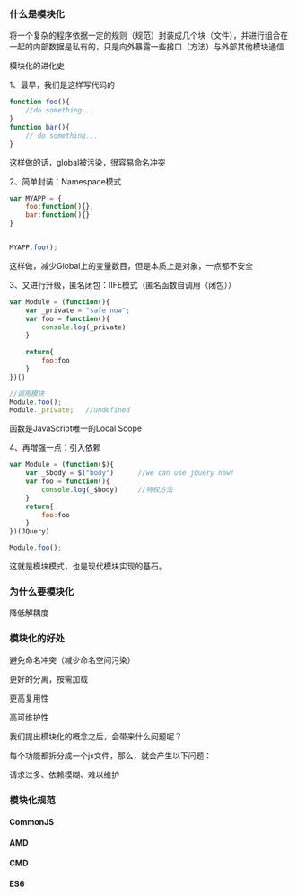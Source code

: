 ### 什么是模块化

将一个复杂的程序依据一定的规则（规范）封装成几个块（文件），并进行组合在一起的内部数据是私有的，只是向外暴露一些接口（方法）与外部其他模块通信



模块化的进化史

1、最早，我们是这样写代码的

```js
function foo(){
	//do something...
}
function bar(){
    // do something...
}
```

这样做的话，global被污染，很容易命名冲突

2、简单封装：Namespace模式

```js
var MYAPP = {
	foo:function(){},
    bar:function(){}
}


MYAPP.foo();
```

这样做，减少Global上的变量数目，但是本质上是对象，一点都不安全

3、又进行升级，匿名闭包：IIFE模式（匿名函数自调用（闭包））

```js
var Module = (function(){
    var _private = "safe now";
    var foo = function(){
        console.log(_private)
    }
    
    return{
        foo:foo
    }
})()

//调用模块
Module.foo();
Module._private;   //undefined
```

函数是JavaScript唯一的Local Scope

4、再增强一点：引入依赖

```js
var Module = (function($){
    var _$body = $("body")		//we can use jQuery now!
    var foo = function(){
        console.log(_$body)     //特权方法
    }
    return{
        foo:foo
    }
})(JQuery)

Module.foo();
```

这就是模块模式，也是现代模块实现的基石。

### 为什么要模块化

降低解耦度

### 模块化的好处

避免命名冲突（减少命名空间污染）

更好的分离，按需加载

更高复用性

高可维护性



我们提出模块化的概念之后，会带来什么问题呢？

每个功能都拆分成一个js文件，那么，就会产生以下问题：

请求过多、依赖模糊、难以维护



### 模块化规范

#### CommonJS



#### AMD

#### CMD

#### ES6



